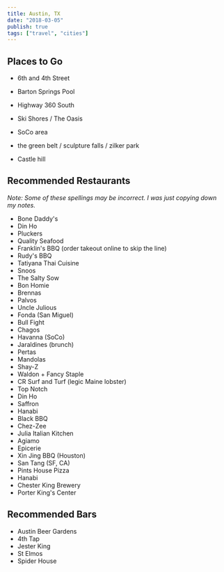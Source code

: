 ```yaml
---
title: Austin, TX
date: "2018-03-05"
publish: true
tags: ["travel", "cities"]
---
```


## Places to Go

- 6th and 4th Street

- Barton Springs Pool

- Highway 360 South

- Ski Shores / The Oasis

- SoCo area

- the green belt / sculpture falls / zilker park

- Castle hill

## Recommended Restaurants

*Note: Some of these spellings may be incorrect. I was just copying down my notes.*

- Bone Daddy's
- Din Ho
- Pluckers
- Quality Seafood
- Franklin's BBQ (order takeout online to skip the line)
- Rudy's BBQ
- Tatiyana Thai Cuisine
- Snoos
- The Salty Sow
- Bon Homie
- Brennas
- Palvos
- Uncle Julious
- Fonda (San Miguel)
- Bull Fight
- Chagos
- Havanna (SoCo)
- Jaraldines (brunch)
- Pertas
- Mandolas
- Shay-Z
- Waldon + Fancy Staple
- CR Surf and Turf (legic Maine lobster)
- Top Notch
- Din Ho
- Saffron
- Hanabi
- Black BBQ
- Chez-Zee
- Julia Italian Kitchen
- Agiamo
- Epicerie
- Xin Jing BBQ (Houston)
- San Tang (SF, CA)
- Pints House Pizza
- Hanabi
- Chester King Brewery
- Porter King's Center

## Recommended Bars

- Austin Beer Gardens
- 4th Tap
- Jester King
- St Elmos
- Spider House